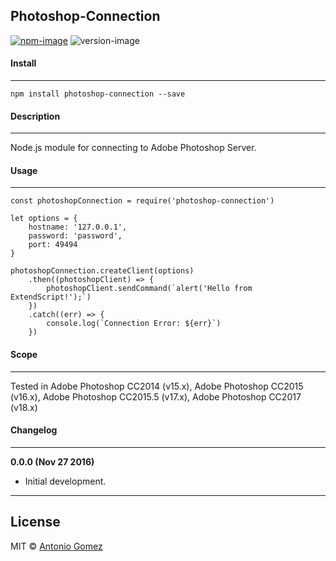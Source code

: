 ## Photoshop-Connection

[![npm-image](https://img.shields.io/badge/npm-v0.0.0-ff69b4.svg)](https://www.npmjs.com/package/photoshop-connection)
![version-image](https://img.shields.io/badge/license-MIT-ff69b4.svg)


#### Install
--------

```
npm install photoshop-connection --save
```


#### Description
-----------

Node.js module for connecting to Adobe Photoshop Server.


#### Usage
--------

```
const photoshopConnection = require('photoshop-connection')

let options = {
    hostname: '127.0.0.1',
    password: 'password',
    port: 49494
}

photoshopConnection.createClient(options)
	.then((photoshopClient) => {
		photoshopClient.sendCommand(`alert('Hello from ExtendScript!');`)
	})
	.catch((err) => {
		console.log(`Connection Error: ${err}`)
	})
```


#### Scope
--------

Tested in Adobe Photoshop CC2014 (v15.x), Adobe Photoshop CC2015 (v16.x), Adobe Photoshop CC2015.5 (v17.x), Adobe Photoshop CC2017 (v18.x)


#### Changelog
--------

**0.0.0 (Nov 27 2016)**
*    Initial development.

--------
## License
MIT © [Antonio Gomez][1]

[1]: http://antoniogomez.me/